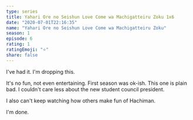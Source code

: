 ```yaml
---
type: series
title: Yahari Ore no Seishun Love Come wa Machigatteiru Zoku 1x6
date: "2020-07-01T22:16:35"
name: "Yahari Ore no Seishun Love Come wa Machigatteiru Zoku"
season: 1
episode: 6
rating: 1
ratingEmoji: "⭐️"
share: false
---
```


I've had it. I'm dropping this.

It's no fun, not even entertaining. First season was ok-ish. This one is plain bad. I couldn't care less about the new student council president.

I also can't keep watching how others make fun of Hachiman.

I'm done.
